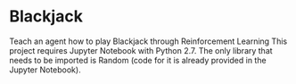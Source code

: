 # Blackjack
Teach an agent how to play Blackjack through Reinforcement Learning
This project requires Jupyter Notebook with Python 2.7. The only library that needs to be imported is Random (code for it is already provided in the Jupyter Notebook).
